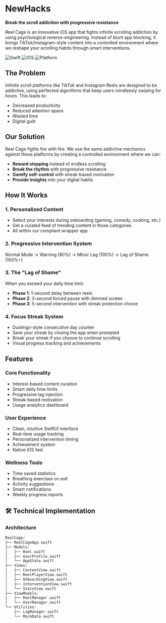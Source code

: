 # NewHacks

**Break the scroll addiction with progressive resistance**

Reel Cage is an innovative iOS app that fights infinite scrolling addiction by using psychological reverse-engineering. Instead of blunt app blocking, it brings TikTok/Instagram-style content into a controlled environment where we reshape your scrolling habits through smart interventions.

![Swift](https://img.shields.io/badge/Swift-5.0-orange.svg)
![iOS](https://img.shields.io/badge/iOS-15.0+-blue.svg)
![Platform](https://img.shields.io/badge/Platform-iOS-lightgrey.svg)

## The Problem

Infinite scroll platforms like TikTok and Instagram Reels are designed to be addictive, using perfected algorithms that keep users mindlessly swiping for hours. This leads to:
- Decreased productivity
- Reduced attention spans  
- Wasted time
- Digital guilt

## Our Solution

Reel Cage fights fire with fire. We use the same addictive mechanics against these platforms by creating a controlled environment where we can:

- **Reward stopping** instead of endless scrolling
- **Break the rhythm** with progressive resistance
- **Gamify self-control** with streak-based motivation
- **Provide insights** into your digital habits

## How It Works

### 1. Personalized Content
- Select your interests during onboarding (gaming, comedy, cooking, etc.)
- Get a curated feed of trending content in those categories
- All within our compliant wrapper app

### 2. Progressive Intervention System
Normal Mode → Warning (80%) → Minor Lag (100%) → Lag of Shame (100%+)


### 3. The "Lag of Shame" 
When you exceed your daily time limit:
- **Phase 1**: 1-second delay between reels
- **Phase 2**: 3-second forced pause with dimmed screen  
- **Phase 3**: 5-second intervention with streak protection choice

### 4. Focus Streak System 
- Duolingo-style consecutive day counter
- Save your streak by closing the app when prompted
- Break your streak if you choose to continue scrolling
- Visual progress tracking and achievements

## Features

### Core Functionality
- Interest-based content curation
- Smart daily time limits
- Progressive lag injection
- Streak-based motivation
- Usage analytics dashboard

### User Experience  
- Clean, intuitive SwiftUI interface
- Real-time usage tracking
- Personalized intervention timing
- Achievement system
- Native iOS feel

### Wellness Tools
- Time saved statistics
- Breathing exercises on exit
- Activity suggestions
- Smart notifications
- Weekly progress reports

## 🛠️ Technical Implementation

### Architecture
```swift
ReelCage/
├── ReelCageApp.swift
├── Models/
│   ├── Reel.swift
│   ├── UserProfile.swift
│   └── AppState.swift
├── Views/
│   ├── ContentView.swift
│   ├── ReelPlayerView.swift
│   ├── OnboardingView.swift
│   ├── InterventionView.swift
│   └── StatsView.swift
├── ViewModels/
│   ├── ReelManager.swift
│   └── UserManager.swift
└── Utilities/
    ├── LagManager.swift
    └── MockData.swift
